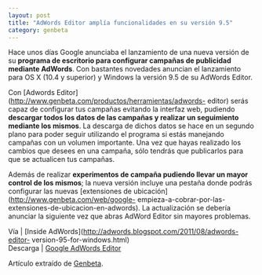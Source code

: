 ```yaml
---
layout: post
title: "AdWords Editor amplía funcionalidades en su versión 9.5"
category: genbeta
---
```




Hace unos días Google anunciaba el lanzamiento de una nueva versión de su
**programa de escritorio para configurar campañas de publicidad mediante
AdWords**. Con bastantes novedades anuncian el lanzamiento para OS X (10.4 y
superior) y Windows la versión 9.5 de su AdWords Editor.

Con [Adwords Editor](http://www.genbeta.com/productos/herramientas/adwords-
editor) serás capaz de configurar tus campañas evitando la interfaz web,
pudiendo **descargar todos los datos de las campañas y realizar un seguimiento
mediante los mismos**. La descarga de dichos datos se hace en un segundo plano
para poder seguir utilizando el programa si estás manejando campañas con un
volumen importante. Una vez que hayas realizado los cambios que desees en una
campaña, sólo tendrás que publicarlos para que se actualicen tus campañas.

Además de realizar **experimentos de campaña pudiendo llevar un mayor control
de los mismos**; la nueva versión incluye una pestaña donde podrás configurar
las nuevas [extensiones de ubicación](http://www.genbeta.com/web/google-
empieza-a-cobrar-por-las-extensiones-de-ubicacion-en-adwords). La
actualización se debería anunciar la siguiente vez que abras AdWord Editor sin
mayores problemas.

Vía | [Inside AdWords](http://adwords.blogspot.com/2011/08/adwords-editor-
version-95-for-windows.html)  
Descarga | [Google AdWords
Editor](http://www.google.com/intl/en/adwordseditor/)

Artículo extraído de [Genbeta](http://www.genbeta.com).